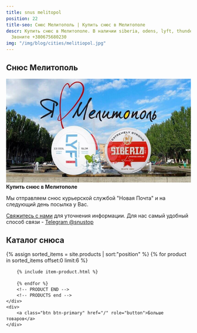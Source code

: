 ```yaml
---
title: snus melitopol
position: 22
title-seo: Снюс Мелитополь | Купить снюс в Мелитополе
descr: Купить снюс в Мелитополе. В наличии siberia, odens, lyft, thunder, general и другие.
  Звоните +380675680230
img: "/img/blog/cities/melitiopol.jpg"
---
```


<section class="mb-4">
	<h1>Снюс Мелитополь</h1>
	<div class="row">
		<div class="col-md-7">
			<img class="img-fluid" src="/img/blog/cities/melitiopol.jpg" alt="Снюс в Мелитополе">
		</div>
		<div class="col-md-5">
			<strong>Купить снюс в Мелитополе</strong>
			<p>Мы отправляем снюс курьерской службой "Новая Почта" и на следующий день посылка у Вас.</p>
			<p><a href="#contactModal" data-toggle="modal" data-target="#contactModal">Свяжитесь с нами</a> для уточнения информации. Для нас самый удобный способ связи - <a href="//t.me/snustop" target="_blank" title="Telegram"><i class="icon-telegram"></i>Telegram @snustop</a></p>
		</div>
	</div>
</section>

<section class="mb-4">
	<h2>Каталог снюса</h2>
	<div class="row catalog">
		<!-- PRODUCTS start -->
		<!-- PRODUCT START -->
		{% assign sorted_items = site.products | sort:"position" %}
		{% for product in sorted_items offset:0 limit:6 %}
		
		{% include item-product.html %}

		{% endfor %}
		<!-- PRODUCT END -->
		<!-- PRODUCTS end -->
	</div>
	<div>
		<a class="btn btn-primary" href="/" role="button">Больше товаров</a>
	</div>
</section>
